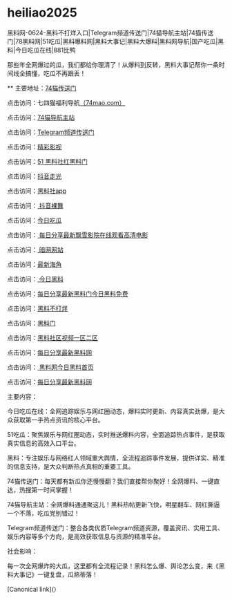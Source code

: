 # heiliao2025
黑料网-0624-黑料不打烊入口|Telegram频道传送门|74猫导航主站|74猫传送门|78黑料网|51吃瓜|黑料曝料网|黑料大事记|黑料大爆料|黑料网导航|国产吃瓜|黑料|今日吃瓜在线|881比鸭

那些年全网爆过的瓜，我们都给你理清了！从爆料到反转，黑料大事记帮你一条时间线全搞懂，吃瓜不再跟丢！

** 主要地址：<a href="https://74mao.com/">74猫传送门</a>

点击访问：七四猫福利导航<a href="https://74mao.com/">（74mao.com）</a>

点击访问：<a href="https://74mao.com/">74猫导航主站</a>

点击访问：<a href="https://74mao.com/">Telegram频道传送门</a>

点击访问：<a href="https://hj-216.pages.dev/">精彩影视</a>

点击访问：<a href="https://hl459.pages.dev/">51 黑料社红黑料门</a>

点击访问：<a href="https://dy10-16.pages.dev/">抖音走光</a>

点击访问：<a href="https://hl416.pages.dev/">黑料社app</a>

点击访问：<a href="https://dy9-17.pages.dev/"> 抖音裸舞</a>

点击访问：<a href="https://hl423.pages.dev/">今日吃瓜</a>

点击访问：<a href="https://hl390.pages.dev/"> 每日分享最新飘雪影院在线观看高清电影</a>

点击访问：<a href="https://aw10-21.pages.dev/"> 暗网网站</a>

点击访问：<a href="https://aw1-14.pages.dev/">最新海角</a>

点击访问：<a href="https://hl451.pages.dev/"> 今日黑料</a>

点击访问：<a href="https://hl432.pages.dev/">每日分享最新黑料门今日黑料免费</a>

点击访问：<a href="https://hl416.pages.dev/">黑料不打烊</a>

点击访问：<a href="https://hl403.pages.dev/">黑料门</a>

点击访问：<a href="https://hl394.pages.dev/">黑料社区视频一区二区</a>

点击访问：<a href="https://hl391.pages.dev//">每日分享最新黑料网</a>

点击访问：<a href="https://hl388.pages.dev/"> 黑料网今日黑料首页</a>

点击访问：<a href="https://hl379.pages.dev/">每日分享最新黑料网</a>

主要内容：

今日吃瓜在线：全网追踪娱乐与网红圈动态，爆料实时更新、内容真实劲爆，是大众获取第一手热点资讯的核心平台。

51吃瓜：聚焦娱乐与网红圈动态，实时推送爆料内容，全面追踪热点事件，是获取真实信息的高效入口平台。

黑料：专注娱乐与网络红人领域重大舆情，全流程追踪事件发展，提供详实、精准的信息支持，是大众判断热点真相的重要工具。

74猫传送门：每天都有新瓜你还慢慢翻？我们直接帮你聚好！全网爆料、一键直达，热搜第一时间掌握！

74猫导航主站：全网爆料通通聚这儿！黑料热帖更新飞快，明星翻车、网红撕逼一个不落，吃瓜党别错过！

Telegram频道传送门：整合各类优质Telegram频道资源，覆盖资讯、实用工具、娱乐内容等多个方向，是高效获取信息与资源的精准平台。

社会影响：

每一次全网爆炸的大瓜，这里都有全流程记录！黑料怎么爆、舆论怎么变，来《黑料大事记》一键复盘，瓜熟蒂落！

[Canonical link](）
